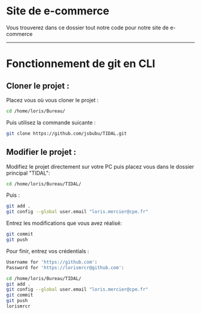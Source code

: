 # Site de e-commerce
Vous trouverez dans ce dossier tout notre code pour notre site de e-commerce

-----------------------------------------------------------------------------------

# Fonctionnement de git en CLI
## Cloner le projet :
Placez vous où vous cloner le projet :
``` bash
cd /home/loris/Bureau/
``` 
Puis utilisez la commande suicante :
``` bash
git clone https://github.com/jsbubu/TIDAL.git
``` 

## Modifier le projet :
Modifiez le projet directement sur votre PC puis placez vous dans le dossier principal "TIDAL":
``` bash
cd /home/loris/Bureau/TIDAL/
``` 
Puis :
``` bash
git add .
git config --global user.email "loris.mercier@cpe.fr"
```
Entrez les modifications que vous avez réalisé:
``` bash
git commit
git push
```
Pour finir, entrez vos crédentials :
``` bash
Username for 'https://github.com':
Password for 'https://lorismrcr@github.com':
```

``` bash
cd /home/loris/Bureau/TIDAL/
git add .
git config --global user.email "loris.mercier@cpe.fr"
git commit
git push
lorismrcr
```
